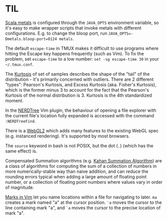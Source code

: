 # TIL

[Scala metals](https://scalameta.org/metals/) is configured through the
`JAVA_OPTS` environment variable, so it's easy to make wrapper scripts that
invoke metals with different configurations.  E.g. to change the bloop port,
run `JAVA_OPTS=-Dmetals.bloop-port=8124 metals`.

The default `escape-time` in TMUX makes it difficult to use programs where
hitting the Escape key happens frequently (such as Vim). To fix the problem,
set `escape-time` to a low number: `set -sg escape-time 30` in your
`~/.tmux.conf`.

The [Kurtosis](https://en.wikipedia.org/wiki/Kurtosis) of set of samples
describes the shape of the "tail" of the distribution - it's primarily
concerned with outliers. There are 2 different "types": Pearson's Kurtosis, and
Excess Kurtosis (aka. Fisher's Kurtosis), which is the former minus 3 to
account for the fact that the Pearson's Kurtosis of the normal distribution is
3. Kurtosis is the 4th standardized moment.

In the [NERDTree](https://github.com/preservim/nerdtree) Vim plugin, the
behaviour of opening a file explorer with the current file's location fully
expanded is accessed with the command `:NERDTreeFind`.

There is a [WebGL2](https://www.khronos.org/registry/webgl/specs/latest/2.0/)
which adds many features to the existing WebGL spec (e.g. instanced rendering).
It's supported by most browsers.

The `source` keyword in bash is not POSIX, but the dot (`.`) (which has the
same effect) is.

Compensated Summation algorithms (e.g. [Kahan Summation
Algorithm](https://en.wikipedia.org/wiki/Kahan_summation_algorithm)) are a class
of algorithms for computing the sum of a collection of numbers in more
numerically-stable way than naive addition, and can reduce the rounding errors
typical when adding a large amount of floating point number, or a collection of
floating point numbers where values vary in order of magnitude.

[Marks in Vim](https://vim.fandom.com/wiki/Using_marks) let you name locations
within a file for navigating to later. `ma` creates a mark named "a" at the
cursor position. `'a` moves the cursor to the line containing mark "a", and
`` `a `` moves the cursor to the precise location of mark "a".

